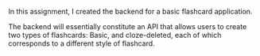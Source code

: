 In this assignment, I created the backend for a basic flashcard application.

The backend will essentially constitute an API that allows users to create two types of flashcards: Basic, and cloze-deleted, each of which corresponds to a different style of flashcard.
